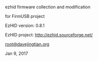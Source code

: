 ezhid firmware collection and modification

for FirmUSB project

EzHID version: 0.8.1

EzHID project: http://ezhid.sourceforge.net/

root@davejingtian.org

Jan 9, 2017
